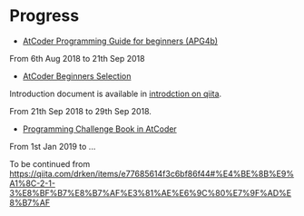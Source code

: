 # Progress

* [AtCoder Programming Guide for beginners (APG4b)](https://beta.atcoder.jp/contests/apg4b)

From 6th Aug 2018 to 21th Sep 2018

* [AtCoder Beginners Selection](https://beta.atcoder.jp/contests/abs)

Introduction document is available in [introdction on qiita](https://qiita.com/drken/items/fd4e5e3630d0f5859067#5-%E9%81%8E%E5%8E%BB%E5%95%8F%E7%B2%BE%E9%81%B8-10-%E5%95%8F).

From 21th Sep 2018 to 29th Sep 2018.

* [Programming Challenge Book in AtCoder](https://qiita.com/drken/items/e77685614f3c6bf86f44)

From 1st Jan 2019 to ...

To be continued from <https://qiita.com/drken/items/e77685614f3c6bf86f44#%E4%BE%8B%E9%A1%8C-2-1-3%E8%BF%B7%E8%B7%AF%E3%81%AE%E6%9C%80%E7%9F%AD%E8%B7%AF>
